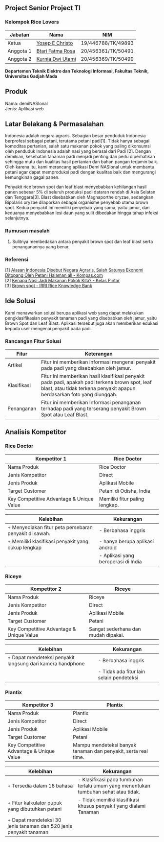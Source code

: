## **Project Senior Project TI**

### Kelompok Rice Lovers

| Jabatan | Nama | NIM |
| --- | --- | --- |
| Ketua | [Yosep E Christo](https://github.com/YosepEChristo) | 19/446788/TK/49893 |
| Anggota 1 | [Btari Fatma Rosa](https://github.com/BetNares) | 20/456361/TK/50491 |
| Anggota 2 | [Kurnia Dwi Utami](https://github.com/kurniakdu) | 20/456369/TK/50499 |

**Departemen Teknik Elektro dan Teknologi Informasi, Fakultas Teknik, Universitas Gadjah Mada**

## Produk
Nama: demiNASIonal<br>
Jenis: Aplikasi web

## Latar Belakang & Permasalahan

Indonesia adalah negara agraris. Sebagian besar penduduk Indonesia berprofesi sebagai petani, terutama petani padi[1]. Tidak hanya sebagai komoditas pertanian, salah satu makanan pokok yang paling dikonsumsi oleh penduduk Indonesia adalah nasi yang berasal dari Padi [2]. Dengan demikian, kesehatan tanaman padi menjadi penting dan perlu diperhatikan sehingga mutu dan kualitas hasil pertanian dan bahan pangan terjamin baik. Oleh karena itu, kami merancang aplikasi Demi NASIonal untuk membantu petani agar dapat memproduksi padi dengan kualitas baik dan mengurangi kemungkinan gagal panen.

Penyakit rice brown spot dan leaf blast menyebabkan kehilangan hasil panen sebesar 5% di seluruh produksi padi dataran rendah di Asia Selatan dan Tenggara[3]. Blast disebabkan oleh Magnaporthe oryzae, sedangkan Bipolaris oryzae dilaporkan sebagai organisme penyebab utama brown spot. Kedua penyakit ini memiliki penyebab yang sama, yaitu jamur, dan keduanya menyebabkan lesi daun yang sulit dibedakan hingga tahap infeksi selanjutnya. 

### Rumusan masalah

1. Sulitnya membedakan antara penyakit brown spot dan leaf blast serta penanganannya yang benar.

### Referensi
[1] [Alasan Indonesia Disebut Negara Agraris, Salah Satunya Ekonomi Ditopang Oleh Petani Halaman all - Kompas.com](https://regional.kompas.com/read/2022/08/03/215851878/alasan-indonesia-disebut-negara-agraris-salah-satunya-ekonomi-ditopang-oleh?page=all#:~:text=Jumlah%20penduduk%20Indonesia%20yang%20bekerja%20di%20bidang%20pertanian,Indonesia%20yang%20berprofesi%20sebagai%20petani%20mencapai%209.749.093%20jiwa.)  
[2] [Kenapa Nasi Jadi Makanan Pokok Kita? - Kelas Pintar](https://www.kelaspintar.id/blog/edutech/kenapa-nasi-jadi-makanan-pokok-kita-5058/)  
[3] [Brown spot - IRRI Rice Knowledge Bank](http://www.knowledgebank.irri.org/training/fact-sheets/pest-management/diseases/item/brown-spot)

## Ide Solusi

Kami menawarkan solusi berupa aplikasi web yang dapat melakukan pengklasifikasian penyakit tanaman padi yang disebabkan oleh jamur, yaitu Brown Spot dan Leaf Blast. Aplikasi tersebut juga akan memberikan edukasi kepada user mengenai penyakit pada padi.

### Rancangan Fitur Solusi

| Fitur | Keterangan |
| --- | --- |
| Artikel | Fitur ini memberikan informasi mengenai penyakit pada padi yang disebabkan oleh jamur. |
| Klasifikasi | Fitur ini memberikan hasil klasifikasi penyakit pada padi, apakah padi terkena brown spot, leaf blast, atau tidak terkena penyakit apapun berdasarkan foto yang diunggah.  |
| Penanganan | Fitur ini memberikan Informasi penanganan terhadap padi yang terserang penyakit Brown Spot atau Leaf Blast.  |


## Analisis Kompetitor

### Rice Doctor

| Kompetitor 1 | Rice Doctor |
| --- | --- |
| Nama Produk | Rice Doctor |
| Jenis Kompetitor | Direct |
| Jenis Produk | Aplikasi Mobile |
| Target Customer | Petani di Odisha, India |
| Key Competitive Advantage & Unique Value | Memiliki fitur paling lengkap. |

| Kelebihan | Kekurangan |
| --- | --- |
| + Menyediakan fitur peta persebaran penyakit di sawah. | - Berbahasa inggris |
| + Memiliki klasifikasi penyakit yang cukup lengkap | - hanya berupa aplikasi android  |
| | - Aplikasi yang beroperasi di India |

### Riceye

| Kompetitor 2 | Riceye |
| --- | --- |
| Nama Produk | Riceye |
| Jenis Kompetitor | Direct |
| Jenis Produk | Aplikasi Mobile |
| Target Customer | Petani |
| Key Competitive Advantage & Unique Value | Sangat sederhana dan mudah dipakai. |

| Kelebihan | Kekurangan |
| --- | --- |
| + Dapat mendeteksi penyakit langsung dari kamera handphone | - Berbahasa inggris |
|   | - Tidak ada fitur lain selain pendeteksi  |

### Plantix

| Kompetitor 3 | Plantix |
| --- | --- |
| Nama Produk | Plantix |
| Jenis Kompetitor | Direct |
| Jenis Produk | Aplikasi Mobile |
| Target Customer | Petani |
| Key Competitive Advantage & Unique Value | Mampu mendeteksi banyak tanaman dan penyakit, serta real time. |

| Kelebihan | Kekurangan |
| --- | --- |
| + Tersedia dalam 18 bahasa | - Klasifikasi pada tumbuhan terlalu umum yang menentukan tumbuhan sehat atau tidak. |
| + Fitur kalkulator pupuk yang dibutuhkan petani | - Tidak memiliki klasifikasi khusus penyakit yang dialami Tanaman |
| + Dapat mendeteksi 30 jenis tanaman dan 520 jenis penyakit tanaman |  |


